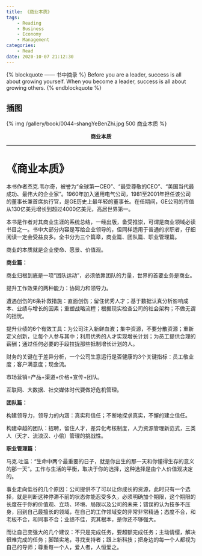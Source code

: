 ```yaml
---
title: 《商业本质》
tags:
	- Reading
	- Business
	- Economy
	- Management
categories:
	- Read
date: 2020-10-07 21:12:30
---
```


{% blockquote —— 书中摘录 %}
Before you are a leader, success is all about growing yourself. When you become a leader, success is all about growing others.
{% endblockquote %}

<!-- more -->

## 插图
{% img /gallery/book/0044-shangYeBenZhi.jpg 500 商业本质 %}
<p align="center"><b>商业本质</b></p>

-----

# 《商业本质》

本书作者杰克.韦尔奇，被誉为“全球第一CEO”、“最受尊敬的CEO”、“美国当代最成功、最伟大的企业家”。1960年加入通用电气公司，1981至2001年担任该公司的董事长兼首席执行官，是GE历史上最年轻的董事长。在任期间，GE公司的市值从130亿美元增长到超过4000亿美元，高居世界第一。

本书是作者对其商业生涯的系统总结，一经出版，备受推崇，可谓是商业领域必读书目之一。书中大部分内容是写给企业领导的，但同样适用于普通的求职者，仔细阅读一定会受益良多。全书分为三个篇章，商业篇、团队篇、职业管理篇。

商业的本质就是企业使命、愿景、价值观。

**商业篇：**

商业归根到底是一项“团队运动”，必须依靠团队的力量，世界的首要业务是商业。

提升工作效果的两种能力：协同力和领导力。

遭遇创伤的6条补救措施：直面创伤；留住优秀人才；基于数据认真分析影响成本、业绩与增长的因素；重塑战略流程；根据现实检查公司的社会架构；不做无谓的担忧。

提升业绩的6个有效工具：为公司注入新鲜血液；集中资源，不要分散资源；重新定义创新，让每个人参与其中；利用优秀的人才实现增长计划；为员工提供合理的薪酬；通过任何必要的手段拉拢那些抵制增长计划的人。

财务的关键在于差异分析，一个公司生意运行是否健康的3个关键指标：员工敬业度；客户满意度；现金流。

市场营销=产品+渠道+价格+宣传+团队。

互联网、大数据、社交媒体时代要做好危机管理。

**团队篇：**

构建领导力，领导力的内涵：真实和信任；不断地探求真实，不懈的建立信任。

构建卓越的团队：招聘，留住人才，差异化考核制度，人力资源管理新范式，三类人（天才、流浪汉、小偷）管理的挑战性。

**职业管理篇：**

马克.吐温：“生命中两个最重要的日子，就是你出生的那一天和你懂得生存的意义的那一天”。工作与生活的平衡，取决于你的选择，这种选择是由个人价值观决定的。

事业走向低谷的几个原因：公司提供不了可以让你成长的资源，此时只有一个选择，就是判断这种停滞不前的状态你能忍受多久，必须明确加个期限，这个期限的长度在于你的价值观、立场、环境、局限以及公司的未来；错误的认为技多不压身，回到自己最擅长的领域，在自己的工作领域变的非常非常精通；态度不合，和老板不合，和同事不合；业绩不佳，究其根本，是你还不够强大。

而让自己变强大的几个建议：不只是完成任务，要超额完成任务；主动请缨，解决很难完成的任务；脚踏实地，寻找支持者；跟上新科技；把身边的每一个人都视为自己的导师；尊重每一个人，爱人者，人恒爱之。